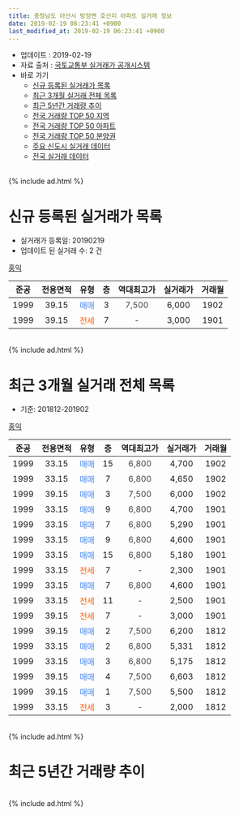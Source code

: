 ```yaml
---
title: 충청남도 아산시 탕정면 호산리 아파트 실거래 정보
date: 2019-02-19 06:23:41 +0900
last_modified_at: 2019-02-19 06:23:41 +0900
---
```


* 업데이트 : 2019-02-19
* 자료 출처 : [국토교통부 실거래가 공개시스템](http://rt.molit.go.kr)
* 바로 가기
    * [신규 등록된 실거래가 목록](#신규-등록된-실거래가-목록)
    * [최근 3개월 실거래 전체 목록](#최근-3개월-실거래-전체-목록)
    * [최근 5년간 거래량 추이](#최근-5년간-거래량-추이)
    * [전국 거래량 TOP 50 지역](https://ayogom.github.io/apt-trade-info/최근-3개월-전국에서-가장-거래가-많이-발생한-지역)
    * [전국 거래량 TOP 50 아파트](https://ayogom.github.io/apt-trade-info/최근-3개월-전국에서-가장-거래가-많이-발생한-아파트)
    * [전국 거래량 TOP 50 분양권](https://ayogom.github.io/apt-trade-info/최근-3개월-전국에서-가장-거래가-많이-발생한-분양권)
    * [주요 신도시 실거래 데이터](https://ayogom.github.io/apt-trade-info/주요-신도시)
    * [전국 실거래 데이터](https://ayogom.github.io/apt-trade-info/전국)
<br>
{% include ad.html %}
<br>

# 신규 등록된 실거래가 목록
* 실거래가 등록일: 20190219
* 업데이트 된 실거래 수: 2 건


[홍익](https://search.naver.com/search.naver?query=%EC%B6%A9%EC%B2%AD%EB%82%A8%EB%8F%84+%EC%95%84%EC%82%B0%EC%8B%9C+%ED%83%95%EC%A0%95%EB%A9%B4+%ED%98%B8%EC%82%B0%EB%A6%AC+%ED%99%8D%EC%9D%B5)

|준공|전용면적|유형|층|역대최고가|실거래가|거래월|
|:---:|:---:|:---:|:---:|:---:|:---:|:---:|
|1999|39.15|<span style="color:#4285f3">매매</span>|3|<span style="color:#444444">7,500</span>|6,000|1902|
|1999|39.15|<span style="color:#ff5a00">전세</span>|7|<span style="color:#444444">-</span>|3,000|1901|


<br>
{% include ad.html %}
<br>

# 최근 3개월 실거래 전체 목록
* 기준: 201812-201902


[홍익](https://search.naver.com/search.naver?query=%EC%B6%A9%EC%B2%AD%EB%82%A8%EB%8F%84+%EC%95%84%EC%82%B0%EC%8B%9C+%ED%83%95%EC%A0%95%EB%A9%B4+%ED%98%B8%EC%82%B0%EB%A6%AC+%ED%99%8D%EC%9D%B5)

|준공|전용면적|유형|층|역대최고가|실거래가|거래월|
|:---:|:---:|:---:|:---:|:---:|:---:|:---:|
|1999|33.15|<span style="color:#4285f3">매매</span>|15|<span style="color:#444444">6,800</span>|4,700|1902|
|1999|33.15|<span style="color:#4285f3">매매</span>|7|<span style="color:#444444">6,800</span>|4,650|1902|
|1999|39.15|<span style="color:#4285f3">매매</span>|3|<span style="color:#444444">7,500</span>|6,000|1902|
|1999|33.15|<span style="color:#4285f3">매매</span>|9|<span style="color:#444444">6,800</span>|4,700|1901|
|1999|33.15|<span style="color:#4285f3">매매</span>|7|<span style="color:#444444">6,800</span>|5,290|1901|
|1999|33.15|<span style="color:#4285f3">매매</span>|9|<span style="color:#444444">6,800</span>|4,600|1901|
|1999|33.15|<span style="color:#4285f3">매매</span>|15|<span style="color:#444444">6,800</span>|5,180|1901|
|1999|33.15|<span style="color:#ff5a00">전세</span>|7|<span style="color:#444444">-</span>|2,300|1901|
|1999|33.15|<span style="color:#4285f3">매매</span>|7|<span style="color:#444444">6,800</span>|4,600|1901|
|1999|33.15|<span style="color:#ff5a00">전세</span>|11|<span style="color:#444444">-</span>|2,500|1901|
|1999|39.15|<span style="color:#ff5a00">전세</span>|7|<span style="color:#444444">-</span>|3,000|1901|
|1999|39.15|<span style="color:#4285f3">매매</span>|2|<span style="color:#444444">7,500</span>|6,200|1812|
|1999|33.15|<span style="color:#4285f3">매매</span>|2|<span style="color:#444444">6,800</span>|5,331|1812|
|1999|33.15|<span style="color:#4285f3">매매</span>|3|<span style="color:#444444">6,800</span>|5,175|1812|
|1999|39.15|<span style="color:#4285f3">매매</span>|4|<span style="color:#444444">7,500</span>|6,603|1812|
|1999|39.15|<span style="color:#4285f3">매매</span>|1|<span style="color:#444444">7,500</span>|5,500|1812|
|1999|33.15|<span style="color:#ff5a00">전세</span>|3|<span style="color:#444444">-</span>|2,000|1812|


<br>
{% include ad.html %}
<br>

# 최근 5년간 거래량 추이


<div style="width:100%;">
    <canvas id="deal_progress" height="200"></canvas>
</div>

<script>
new Chart(document.getElementById("deal_progress"), {
    type: 'line',
    data: {
        labels: ['201402','201403','201404','201405','201406','201407','201408','201409','201410','201411','201412','201501','201502','201503','201504','201505','201506','201507','201508','201509','201510','201511','201512','201601','201602','201603','201604','201605','201606','201607','201608','201609','201610','201611','201612','201701','201702','201703','201704','201705','201706','201707','201708','201709','201710','201711','201712','201801','201802','201803','201804','201805','201806','201807','201808','201809','201810','201811','201812','201901','201902'],
        datasets: [{
            label: '매매',
            pointRadius: 1,
            data: [17, 24, 12, 13, 12, 16, 13, 14, 24, 7, 11, 12, 11, 16, 10, 18, 10, 13, 5, 9, 14, 8, 10, 13, 18, 18, 11, 9, 18, 7, 15, 11, 28, 20, 5, 15, 32, 17, 8, 22, 17, 8, 8, 14, 10, 1, 4, 6, 4, 8, 3, 0, 3, 1, 3, 4, 0, 1, 5, 5, 3],
            borderColor: "rgba(255, 201, 14, 1)",
            backgroundColor: "rgba(255, 201, 14, 0.5)",
            fill: false,
            lineTension: 0
        },{
            label: '전월세',
            pointRadius: 1,
            data: [20, 21, 9, 12, 8, 8, 6, 9, 6, 11, 14, 7, 9, 14, 12, 11, 11, 10, 9, 11, 10, 9, 7, 12, 14, 8, 8, 6, 2, 2, 3, 2, 0, 4, 4, 4, 1, 1, 3, 1, 3, 3, 3, 2, 2, 4, 5, 3, 4, 8, 4, 1, 5, 3, 3, 1, 2, 4, 1, 3, 0],
            borderColor: "rgba(0, 141, 185, 1)",
            backgroundColor: "rgba(0, 141, 185, 0.5)",
            fill: false,
            lineTension: 0
        }
        ]
    },
    options: {
        responsive: true,
        title: {
            display: false
        },
        tooltips: {
            mode: 'index',
            intersect: false
        },
        hover: {
            mode: 'nearest',
            intersect: true
        },
        scales: {
            xAxes: [{
                display: true,
                scaleLabel: {
                    display: true,
                    labelString: '년/월'
                }
            }],
            yAxes: [{
                display: true,
                ticks: {
                    suggestedMin: 0,
                },
                scaleLabel: {
                    display: true,
                    labelString: '실거래 수'
                }
            }]
        }
    }
});

</script>


<br>
{% include ad.html %}
<br>

